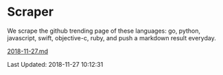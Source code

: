 # Scraper

We scrape the github trending page of these languages: go, python, javascript, swift, objective-c, ruby, and push a markdown result everyday.

[2018-11-27.md](https://github.com/henson/Scraper/blob/master/2018-11-27.md)

Last Updated: 2018-11-27 10:12:31